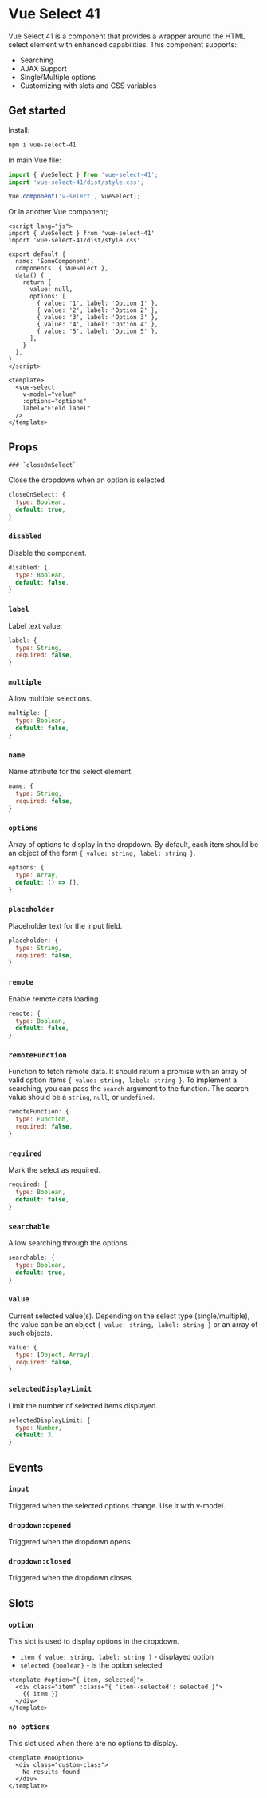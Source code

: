 # Vue Select 41

Vue Select 41 is a component that provides a wrapper around the HTML select element with enhanced capabilities. This component supports:

- Searching
- AJAX Support
- Single/Multiple options
- Customizing with slots and CSS variables

## Get started

Install:
```bash
npm i vue-select-41
```

In main Vue file:
```js
import { VueSelect } from 'vue-select-41';
import 'vue-select-41/dist/style.css';

Vue.component('v-select', VueSelect);
```
    
Or in another Vue component;
```vue
<script lang="js">
import { VueSelect } from 'vue-select-41'
import 'vue-select-41/dist/style.css'

export default {
  name: 'SomeComponent',
  components: { VueSelect },
  data() {
    return {
      value: null,
      options: [
        { value: '1', label: 'Option 1' },
        { value: '2', label: 'Option 2' },
        { value: '3', label: 'Option 3' },
        { value: '4', label: 'Option 4' },
        { value: '5', label: 'Option 5' },
      ],
    }
  },
}
</script>

<template>
  <vue-select
    v-model="value"
    :options="options"
    label="Field label"
  />
</template>
```

## Props

    ### `closeOnSelect`
Close the dropdown when an option is selected

```js
closeOnSelect: {
  type: Boolean,
  default: true,
}
`````````

### `disabled`
Disable the component.

```js
disabled: {
  type: Boolean,
  default: false,
}
```

### `label`
Label text value.

```js
label: {
  type: String,
  required: false,
}
```

### `multiple`
Allow multiple selections.

```js
multiple: {
  type: Boolean,
  default: false,
}
```

### `name`
Name attribute for the select element.

```js
name: {
  type: String,
  required: false,
}
```

### `options`
Array of options to display in the dropdown. By default, each item should be an object of the form `{ value: string, label: string }`.

```js
options: {
  type: Array,
  default: () => [],
}
```

### `placeholder`
Placeholder text for the input field.

```js
placeholder: {
  type: String,
  required: false,
}
```

### `remote`
Enable remote data loading.

```js
remote: {
  type: Boolean,
  default: false,
}
```

### `remoteFunction`
Function to fetch remote data. It should return a promise with an array of valid option items `{ value: string, label: string }`.
To implement a searching, you can pass the `search` argument to the function. The search value should be a `string`, `null`, or `undefined`.

```js
remoteFunction: {
  type: Function,
  required: false,
}
```

### `required`
Mark the select as required.

```js
required: {
  type: Boolean,
  default: false,
}
```

### `searchable`
Allow searching through the options.

```js
searchable: {
  type: Boolean,
  default: true,
}
```

### `value`
Current selected value(s). Depending on the select type (single/multiple), the value can be an object `{ value: string, label: string }` or an array of such objects. 

```js
value: {
  type: [Object, Array],
  required: false,
}
```

### `selectedDisplayLimit`
Limit the number of selected items displayed.

```js
selectedDisplayLimit: {
  type: Number,
  default: 3,
}
```

## Events

### `input`
Triggered when the selected options change. Use it with v-model.

### `dropdown:opened`
Triggered when the dropdown opens

### `dropdown:closed`
Triggered when the dropdown closes.


## Slots

### `option`
This slot is used to display options in the dropdown.

- `item { value: string, label: string }` - displayed option
- `selected {boolean}` - is the option selected

```vue
<template #option="{ item, selected}">
  <div class="item" :class="{ 'item--selected': selected }">
    {{ item }}
  </div>
</template>
```

### `no options`
This slot used when there are no options to display.

```vue
<template #noOptions>
  <div class="custom-class">
    No results found
  </div>
</template>
```